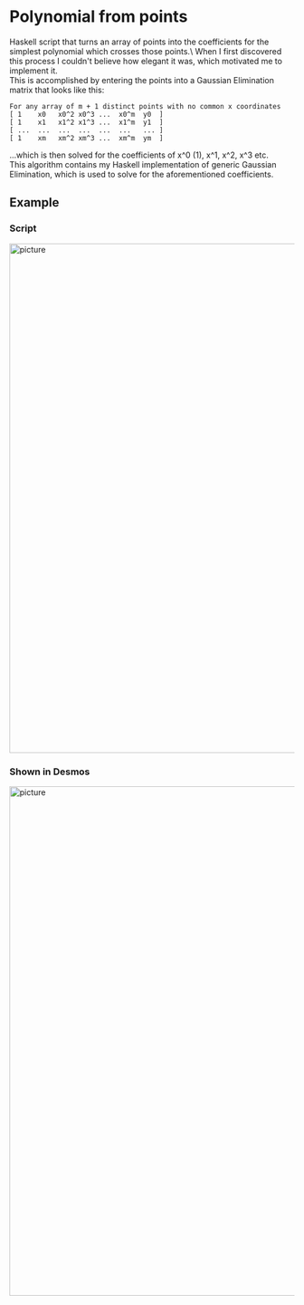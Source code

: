# Polynomial from points
Haskell script that turns an array of points into the coefficients for the simplest polynomial which crosses those points.\ 
When I first discovered this process I couldn't believe how elegant it was, which motivated me to implement it.\
This is accomplished by entering the points into a Gaussian Elimination matrix that looks like this:
```
For any array of m + 1 distinct points with no common x coordinates
[ 1    x0   x0^2 x0^3 ...  x0^m  y0  ]
[ 1    x1   x1^2 x1^3 ...  x1^m  y1  ]
[ ...  ...  ...  ...  ...  ...   ... ]
[ 1    xm   xm^2 xm^3 ...  xm^m  ym  ]
```
...which is then solved for the coefficients of x^0 (1), x^1, x^2, x^3 etc.\
This algorithm contains my Haskell implementation of generic Gaussian Elimination, which is used to solve for the aforementioned coefficients.
## Example
### Script
<img src="https://user-images.githubusercontent.com/45922387/176879740-e252743e-57af-47a5-b784-0aa186bce3ff.png" alt="picture" width=900 />

### Shown in Desmos
<img src="https://user-images.githubusercontent.com/45922387/176879734-7c180fd0-20c9-4f88-962a-5fbae5059eba.png" alt="picture" width=900 />

